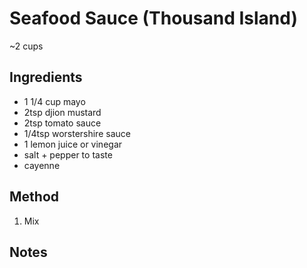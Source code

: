# Seafood Sauce (Thousand Island)

~2 cups

## Ingredients

* 1 1/4 cup mayo
* 2tsp djion mustard
* 2tsp tomato sauce
* 1/4tsp worstershire sauce
* 1 lemon juice or vinegar
* salt + pepper to taste
* cayenne

## Method

1. Mix

## Notes

